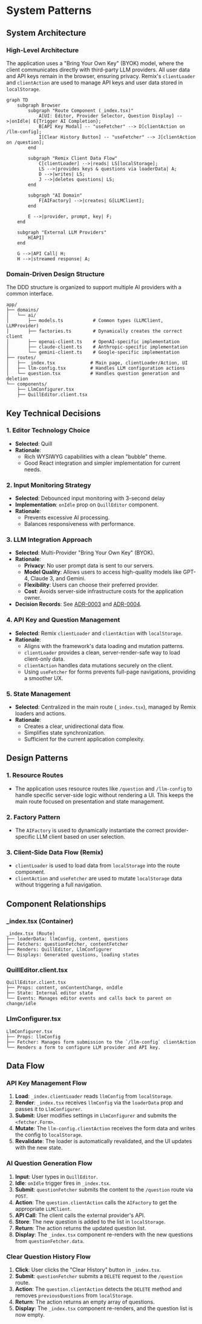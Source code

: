 # System Patterns

## System Architecture

### High-Level Architecture

The application uses a "Bring Your Own Key" (BYOK) model, where the client communicates directly with third-party LLM providers. All user data and API keys remain in the browser, ensuring privacy. Remix's `clientLoader` and `clientAction` are used to manage API keys and user data stored in `localStorage`.

```mermaid
graph TD
    subgraph Browser
        subgraph "Route Component (_index.tsx)"
            A[UI: Editor, Provider Selector, Question Display] -->|onIdle| E{Trigger AI Completion};
            B[API Key Modal] -- "useFetcher" --> D[clientAction on /llm-config];
            I[Clear History Button] -- "useFetcher" --> J[clientAction on /question];
        end

        subgraph "Remix Client Data Flow"
            C[clientLoader] -->|reads| LS[localStorage];
            LS -->|provides keys & questions via loaderData| A;
            D -->|writes| LS;
            J -->|deletes questions| LS;
        end

        subgraph "AI Domain"
            F[AIFactory] -->|creates| G[LLMClient];
        end

        E -->|provider, prompt, key| F;
    end

    subgraph "External LLM Providers"
        H[API]
    end

    G -->|API Call| H;
    H -->|streamed response| A;
```

### Domain-Driven Design Structure

The DDD structure is organized to support multiple AI providers with a common interface.

```
app/
├── domains/
│   └── ai/
│       ├── models.ts           # Common types (LLMClient, LLMProvider)
│       ├── factories.ts        # Dynamically creates the correct client
│       ├── openai-client.ts    # OpenAI-specific implementation
│       ├── claude-client.ts    # Anthropic-specific implementation
│       └── gemini-client.ts    # Google-specific implementation
├── routes/
│   ├── _index.tsx             # Main page, clientLoader/Action, UI
│   ├── llm-config.tsx         # Handles LLM configuration actions
│   └── question.tsx           # Handles question generation and deletion
└── components/
    ├── LlmConfigurer.tsx
    ├── QuillEditor.client.tsx
```

## Key Technical Decisions

### 1. Editor Technology Choice
- **Selected**: Quill
- **Rationale**: 
  - Rich WYSIWYG capabilities with a clean "bubble" theme.
  - Good React integration and simpler implementation for current needs.

### 2. Input Monitoring Strategy
- **Selected**: Debounced input monitoring with 3-second delay
- **Implementation**: `onIdle` prop on `QuillEditor` component.
- **Rationale**: 
  - Prevents excessive AI processing.
  - Balances responsiveness with performance.

### 3. LLM Integration Approach
- **Selected**: Multi-Provider "Bring Your Own Key" (BYOK).
- **Rationale**: 
  - **Privacy**: No user prompt data is sent to our servers.
  - **Model Quality**: Allows users to access high-quality models like GPT-4, Claude 3, and Gemini.
  - **Flexibility**: Users can choose their preferred provider.
  - **Cost**: Avoids server-side infrastructure costs for the application owner.
- **Decision Records**: See [ADR-0003](./../docs/adr/0003-use-byok-for-llm-integration.md) and [ADR-0004](./../docs/adr/0004-multi-provider-byok-llm-integration.md).

### 4. API Key and Question Management
- **Selected**: Remix `clientLoader` and `clientAction` with `localStorage`.
- **Rationale**:
    - Aligns with the framework's data loading and mutation patterns.
    - `clientLoader` provides a clean, server-render-safe way to load client-only data.
    - `clientAction` handles data mutations securely on the client.
    - Using `useFetcher` for forms prevents full-page navigations, providing a smoother UX.

### 5. State Management
- **Selected**: Centralized in the main route (`_index.tsx`), managed by Remix loaders and actions.
- **Rationale**: 
  - Creates a clear, unidirectional data flow.
  - Simplifies state synchronization.
  - Sufficient for the current application complexity.

## Design Patterns

### 1. Resource Routes
- The application uses resource routes like `/question` and `/llm-config` to handle specific server-side logic without rendering a UI. This keeps the main route focused on presentation and state management.

### 2. Factory Pattern
- The `AIFactory` is used to dynamically instantiate the correct provider-specific LLM client based on user selection.

### 3. Client-Side Data Flow (Remix)
- `clientLoader` is used to load data from `localStorage` into the route component.
- `clientAction` and `useFetcher` are used to mutate `localStorage` data without triggering a full navigation.

## Component Relationships

### _index.tsx (Container)
```
_index.tsx (Route)
├── loaderData: llmConfig, content, questions
├── Fetchers: questionFetcher, contentFetcher
├── Renders: QuillEditor, LlmConfigurer
└── Displays: Generated questions, loading states
```

### QuillEditor.client.tsx
```
QuillEditor.client.tsx
├── Props: content, onContentChange, onIdle
├── State: Internal editor state
└── Events: Manages editor events and calls back to parent on change/idle
```

### LlmConfigurer.tsx
```
LlmConfigurer.tsx
├── Props: llmConfig
├── Fetcher: Manages form submission to the `/llm-config` clientAction
└── Renders a form to configure LLM provider and API key.
```

## Data Flow

### API Key Management Flow
1. **Load**: `_index.clientLoader` reads `llmConfig` from `localStorage`.
2. **Render**: `_index.tsx` receives `llmConfig` via the `loaderData` prop and passes it to `LlmConfigurer`.
3. **Submit**: User modifies settings in `LlmConfigurer` and submits the `<fetcher.Form>`.
4. **Mutate**: The `llm-config.clientAction` receives the form data and writes the config to `localStorage`.
5. **Revalidate**: The loader is automatically revalidated, and the UI updates with the new state.

### AI Question Generation Flow
1. **Input**: User types in `QuillEditor`.
2. **Idle**: `onIdle` trigger fires in `_index.tsx`.
3. **Submit**: `questionFetcher` submits the content to the `/question` route via `POST`.
4. **Action**: The `question.clientAction` calls the `AIFactory` to get the appropriate `LLMClient`.
5. **API Call**: The client calls the external provider's API.
6. **Store**: The new question is added to the list in `localStorage`.
7. **Return**: The action returns the updated question list.
8. **Display**: The `_index.tsx` component re-renders with the new questions from `questionFetcher.data`.

### Clear Question History Flow
1. **Click**: User clicks the "Clear History" button in `_index.tsx`.
2. **Submit**: `questionFetcher` submits a `DELETE` request to the `/question` route.
3. **Action**: The `question.clientAction` detects the `DELETE` method and removes `previousQuestions` from `localStorage`.
4. **Return**: The action returns an empty array of questions.
5. **Display**: The `_index.tsx` component re-renders, and the question list is now empty.
